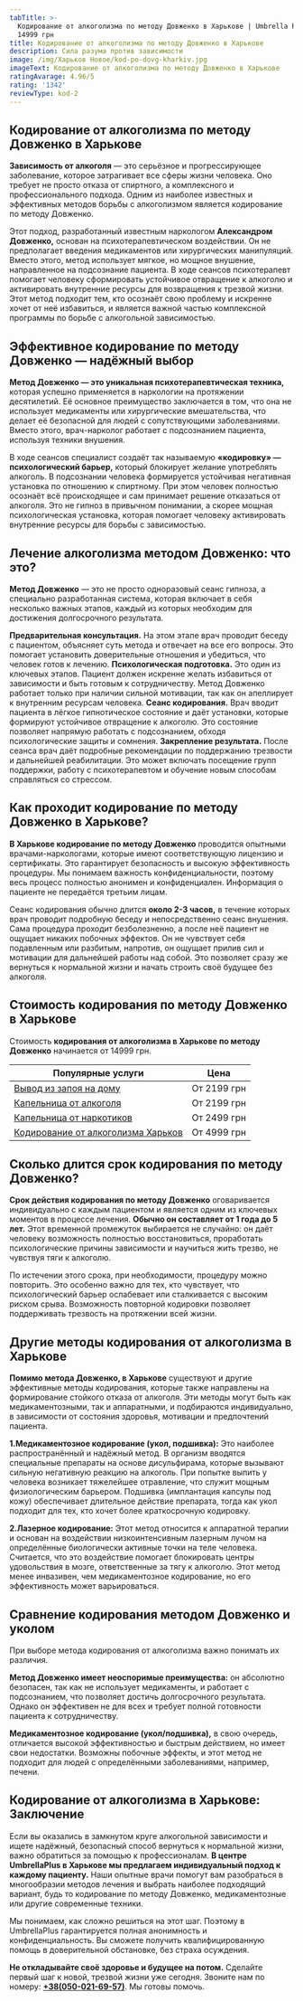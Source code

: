 ```yaml
---
tabTitle: >-
  Кодирование от алкоголизма по методу Довженко в Харькове | Umbrella Plus | От
  14999 грн
title: Кодирование от алкоголизма по методу Довженко в Харькове
description: Сила разума против зависимости
image: /img/Харьков Новое/kod-po-dovg-kharkiv.jpg
imageText: Кодирование от алкоголизма по методу Довженко в Харькове
ratingAvarage: 4.96/5
rating: '1342'
reviewType: kod-2
---
```


## Кодирование от алкоголизма по методу Довженко в Харькове

**Зависимость от алкоголя** — это серьёзное и прогрессирующее заболевание, которое затрагивает все сферы жизни человека. Оно требует не просто отказа от спиртного, а комплексного и профессионального подхода. Одним из наиболее известных и эффективных методов борьбы с алкоголизмом является кодирование по методу Довженко.

Этот подход, разработанный известным наркологом **Александром Довженко,** основан на психотерапевтическом воздействии. Он не предполагает введения медикаментов или хирургических манипуляций. Вместо этого, метод использует мягкое, но мощное внушение, направленное на подсознание пациента. В ходе сеансов психотерапевт помогает человеку сформировать устойчивое отвращение к алкоголю и активировать внутренние ресурсы для возвращения к трезвой жизни. Этот метод подходит тем, кто осознаёт свою проблему и искренне хочет от неё избавиться, и является важной частью комплексной программы по борьбе с алкогольной зависимостью.

## Эффективное кодирование по методу Довженко — надёжный выбор

**Метод Довженко — это уникальная психотерапевтическая техника,** которая успешно применяется в наркологии на протяжении десятилетий. Её основное преимущество заключается в том, что она не использует медикаменты или хирургические вмешательства, что делает её безопасной для людей с сопутствующими заболеваниями. Вместо этого, врач-нарколог работает с подсознанием пациента, используя техники внушения.

В ходе сеансов специалист создаёт так называемую **«кодировку» — психологический барьер,** который блокирует желание употреблять алкоголь. В подсознании человека формируется устойчивая негативная установка по отношению к спиртному. При этом человек полностью осознаёт всё происходящее и сам принимает решение отказаться от алкоголя. Это не гипноз в привычном понимании, а скорее мощная психологическая установка, которая помогает человеку активировать внутренние ресурсы для борьбы с зависимостью.

## Лечение алкоголизма методом Довженко: что это?

**Метод Довженко** — это не просто одноразовый сеанс гипноза, а специально разработанная система, которая включает в себя несколько важных этапов, каждый из которых необходим для достижения долгосрочного результата.

**Предварительная консультация.** На этом этапе врач проводит беседу с пациентом, объясняет суть метода и отвечает на все его вопросы. Это помогает установить доверительные отношения и убедиться, что человек готов к лечению. **Психологическая подготовка.** Это один из ключевых этапов. Пациент должен искренне желать избавиться от зависимости и быть готовым к сотрудничеству. Метод Довженко работает только при наличии сильной мотивации, так как он апеллирует к внутренним ресурсам человека. **Сеанс кодирования.** Врач вводит пациента в лёгкое гипнотическое состояние и даёт установки, которые формируют устойчивое отвращение к алкоголю. Это состояние позволяет напрямую работать с подсознанием, обходя психологические защиты и сомнения. **Закрепление результата.** После сеанса врач даёт подробные рекомендации по поддержанию трезвости и дальнейшей реабилитации. Это может включать посещение групп поддержки, работу с психотерапевтом и обучение новым способам справляться со стрессом.

## Как проходит кодирование по методу Довженко в Харькове?

**В Харькове кодирование по методу Довженко** проводится опытными врачами-наркологами, которые имеют соответствующую лицензию и сертификаты. Это гарантирует безопасность и высокую эффективность процедуры. Мы понимаем важность конфиденциальности, поэтому весь процесс полностью анонимен и конфиденциален. Информация о пациенте не передаётся третьим лицам.

Сеанс кодирования обычно длится **около 2-3 часов,** в течение которых врач проводит подробную беседу и непосредственно сеанс внушения. Сама процедура проходит безболезненно, а после неё пациент не ощущает никаких побочных эффектов. Он не чувствует себя подавленным или разбитым, напротив, он ощущает прилив сил и мотивации для дальнейшей работы над собой. Это позволяет сразу же вернуться к нормальной жизни и начать строить своё будущее без алкоголя.

## Стоимость кодирования по методу Довженко в Харькове

Стоимость **кодирования от алкоголизма в Харькове по методу Довженко** начинается от 14999 грн.

| Популярные услуги                                                                                          | Цена        |
| ---------------------------------------------------------------------------------------------------------- | ----------- |
| [Вывод из запоя на дому](https://umbrella-plus.com.ua/kharkiv/vivod-iz-zapoia-na-domy-kharkiv/)            | От 2199 грн |
| [Капельница от алкоголя](https://umbrella-plus.com.ua/kharkiv/kapelnica_ot_alkogola_na_domy_kharkiv/)      | От 2199 грн |
| [Капельница от наркотиков](https://umbrella-plus.com.ua/kharkiv/kap-ot-nark-kharkiv/)                      | От 2499 грн |
| [Кодирование от алкоголизма Харьков](https://umbrella-plus.com.ua/kharkiv/kodirovka-ot-alkogolia-kharkiv/) | От 4999 грн |

## Сколько длится срок кодирования по методу Довженко?

**Срок действия кодирования по методу Довженко** оговаривается индивидуально с каждым пациентом и является одним из ключевых моментов в процессе лечения. **Обычно он составляет от 1 года до 5 лет.** Этот временной промежуток выбирается не случайно: он даёт человеку возможность полностью восстановиться, проработать психологические причины зависимости и научиться жить трезво, не чувствуя тяги к алкоголю.

По истечении этого срока, при необходимости, процедуру можно повторить. Это особенно важно для тех, кто чувствует, что психологический барьер ослабевает или сталкивается с высоким риском срыва. Возможность повторной кодировки позволяет поддерживать трезвость на протяжении всей жизни.

## Другие методы кодирования от алкоголизма в Харькове

**Помимо метода Довженко, в Харькове** существуют и другие эффективные методы кодирования, которые также направлены на формирование стойкого отказа от алкоголя. Эти методы могут быть как медикаментозными, так и аппаратными, и подбираются индивидуально, в зависимости от состояния здоровья, мотивации и предпочтений пациента.

**1.Медикаментозное кодирование (укол, подшивка):** Это наиболее распространённый и надёжный метод. В организм вводятся специальные препараты на основе дисульфирама, которые вызывают сильную негативную реакцию на алкоголь. При попытке выпить у человека возникает тяжелейшее отравление, что служит мощным физиологическим барьером. Подшивка (имплантация капсулы под кожу) обеспечивает длительное действие препарата, тогда как укол подходит для тех, кто хочет более краткосрочную кодировку.

**2.Лазерное кодирование:** Этот метод относится к аппаратной терапии и основан на воздействии низкоинтенсивным лазерным лучом на определённые биологически активные точки на теле человека. Считается, что это воздействие помогает блокировать центры удовольствия в мозге, ответственные за тягу к алкоголю. Этот метод менее инвазивен, чем медикаментозное кодирование, но его эффективность может варьироваться.

## Сравнение кодирования методом Довженко и уколом

При выборе метода кодирования от алкоголизма важно понимать их различия.

**Метод Довженко имеет неоспоримые преимущества:** он абсолютно безопасен, так как не использует медикаменты, и работает с подсознанием, что позволяет достичь долгосрочного результата. Однако он эффективен не для всех и требует полной готовности пациента к сотрудничеству.

**Медикаментозное кодирование (укол/подшивка),** в свою очередь, отличается высокой эффективностью и быстрым действием, но имеет свои недостатки. Возможны побочные эффекты, и этот метод не подходит для людей с определёнными заболеваниями, например, печени.

## Кодирование от алкоголизма в Харькове: Заключение

Если вы оказались в замкнутом круге алкогольной зависимости и ищете надёжный, безопасный способ вернуться к нормальной жизни, важно обратиться за помощью к профессионалам. **В центре UmbrellaPlus в Харькове мы предлагаем индивидуальный подход к каждому пациенту.** Наши опытные врачи помогут вам разобраться в многообразии методов лечения и выбрать наиболее подходящий вариант, будь то кодирование по методу Довженко, медикаментозные или другие современные техники.

Мы понимаем, как сложно решиться на этот шаг. Поэтому в UmbrellaPlus гарантируется полная анонимность и конфиденциальность. Вы сможете получить квалифицированную помощь в доверительной обстановке, без страха осуждения.

**Не откладывайте своё здоровье и будущее на потом.** Сделайте первый шаг к новой, трезвой жизни уже сегодня. Звоните нам по номеру: **[+38(050-021-69-57)](tel:0500216957)**. Мы готовы помочь.
